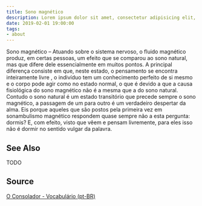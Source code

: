 ```yaml
---
title: Sono magnético
description: Lorem ipsum dolor sit amet, consectetur adipisicing elit, sed do eiusmod tempor incididunt ut labore et dolore magna aliqua.  TODO
date: 2019-02-01 19:00:00
tags:
- about
---
```


Sono magnético – Atuando sobre o sistema nervoso, o fluido magnético produz, em certas pessoas, um efeito que se comparou ao sono natural, mas que difere dele essencialmente em muitos pontos. A principal diferença consiste em que, neste estado, o pensamento se encontra inteiramente livre , o indivíduo tem um conhecimento perfeito de si mesmo e o corpo pode agir como no estado normal, o que é devido a que a causa fisiológica do sono magnético não é a mesma que a do sono natural. Contudo o sono natural é um estado transitório que precede sempre o sono magnético, a passagem de um para outro é um verdadeiro despertar da alma. Eis porque aqueles que são postos pela primeira vez em sonambulismo magnético respondem quase sempre não a esta pergunta: dormis? E, com efeito, visto que vêem e pensam livremente, para eles isso não é dormir no sentido vulgar da palavra.


## See Also
TODO

## Source
[O Consolador - Vocabulário (pt-BR)](http://www.oconsolador.com.br/linkfixo/vocabulario/principal.html)
